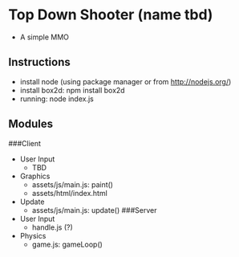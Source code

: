 Top Down Shooter (name tbd)
===========================
+ A simple MMO 

Instructions
------------
+ install node (using package manager or from http://nodejs.org/)
+ install box2d: npm install box2d
+ running: node index.js

Modules
-------
###Client
+ User Input
  + TBD
+ Graphics
  + assets/js/main.js: paint()
  + assets/html/index.html
+ Update
  + assets/js/main.js: update()
###Server
+ User Input
  + handle.js (?)
+ Physics
  + game.js: gameLoop()
